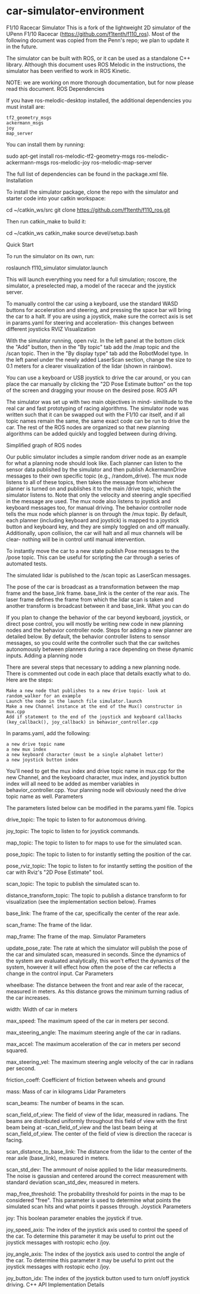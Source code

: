 # car-simulator-environment
F1/10 Racecar Simulator
This is a fork of the lightweight 2D simulator of the UPenn F1/10 Racecar (https://github.com/f1tenth/f110_ros). Most of the following document was copied from the Penn's repo; we plan to update it in the future.

The simulator can be built with ROS, or it can be used as a standalone C++ library. Although this document uses ROS Melodic in the instructions, the simulator has been verified to work in ROS Kinetic.

NOTE: we are working on more thorough documentation, but for now please read this document.
ROS
Dependencies

If you have ros-melodic-desktop installed, the additional dependencies you must install are:

    tf2_geometry_msgs
    ackermann_msgs
    joy
    map_server

You can install them by running:

sudo apt-get install ros-melodic-tf2-geometry-msgs ros-melodic-ackermann-msgs ros-melodic-joy ros-melodic-map-server

The full list of dependencies can be found in the package.xml file.
Installation

To install the simulator package, clone the repo with the simulator and starter code into your catkin workspace:

cd ~/catkin_ws/src
git clone https://github.com/f1tenth/f110_ros.git

Then run catkin_make to build it:

cd ~/catkin_ws
catkin_make
source devel/setup.bash

Quick Start

To run the simulator on its own, run:

roslaunch f110_simulator simulator.launch

This will launch everything you need for a full simulation; roscore, the simulator, a preselected map, a model of the racecar and the joystick server.

To manually control the car using a keyboard, use the standard WASD buttons for acceleration and steering, and pressing the space bar will bring the car to a halt. If you are using a joystick, make sure the correct axis is set in params.yaml for steering and acceleration- this changes between different joysticks
RVIZ Visualization

With the simulator running, open rviz. In the left panel at the bottom click the "Add" button, then in the "By topic" tab add the /map topic and the /scan topic. Then in the "By display type" tab add the RobotModel type. In the left panel under the newly added LaserScan section, change the size to 0.1 meters for a clearer visualization of the lidar (shown in rainbow).

You can use a keyboard or USB joystick to drive the car around, or you can place the car manually by clicking the "2D Pose Estimate button" on the top of the screen and dragging your mouse on the desired pose.
ROS API

The simulator was set up with two main objectives in mind- similitude to the real car and fast prototyping of racing algorithms. The simulator node was written such that it can be swapped out with the F1/10 car itself, and if all topic names remain the same, the same exact code can be run to drive the car. The rest of the ROS nodes are organized so that new planning algorithms can be added quickly and toggled between during driving.

Simplified graph of ROS nodes

Our public simulator includes a simple random driver node as an example for what a planning node should look like. Each planner can listen to the sensor data published by the simulator and then publish AckermannDrive messages to their own specific topic (e.g., /random_drive). The mux node listens to all of these topics, then takes the message from whichever planner is turned on and publishes it to the main /drive topic, which the simulator listens to. Note that only the velocity and steering angle specified in the message are used. The mux node also listens to joystick and keyboard messages too, for manual driving. The behavior controller node tells the mux node which planner is on through the /mux topic. By default, each planner (including keyboard and joystick) is mapped to a joystick button and keyboard key, and they are simply toggled on and off manually. Additionally, upon collision, the car will halt and all mux channels will be clear- nothing will be in control until manual intervention.

To instantly move the car to a new state publish Pose messages to the /pose topic. This can be useful for scripting the car through a series of automated tests.

The simulated lidar is published to the /scan topic as LaserScan messages.

The pose of the car is broadcast as a transformation between the map frame and the base_link frame. base_link is the center of the rear axis. The laser frame defines the frame from which the lidar scan is taken and another transform is broadcast between it and base_link.
What you can do

If you plan to change the behavior of the car beyond keyboard, joystick, or direct pose control, you will mostly be writing new code in new planning nodes and the behavior controller node. Steps for adding a new planner are detailed below. By default, the behavior controller listens to sensor messages, so you could write the controller such that the car switches autonomously between planners during a race depending on these dynamic inputs.
Adding a planning node

There are several steps that necessary to adding a new planning node. There is commented out code in each place that details exactly what to do. Here are the steps:

    Make a new node that publishes to a new drive topic- look at random_walker for an example
    Launch the node in the launch file simulator.launch
    Make a new Channel instance at the end of the Mux() constructor in mux.cpp
    Add if statement to the end of the joystick and keyboard callbacks (key_callback(), joy_callback) in behavior_controller.cpp

In params.yaml, add the following:

    a new drive topic name
    a new mux index
    a new keyboard character (must be a single alphabet letter)
    a new joystick button index

You'll need to get the mux index and drive topic name in mux.cpp for the new Channel, and the keyboard character, mux index, and joystick button index will all need to be added as member variables in behavior_controller.cpp. Your planning node will obviously need the drive topic name as well.
Parameters

The parameters listed below can be modified in the params.yaml file.
Topics

drive_topic: The topic to listen to for autonomous driving.

joy_topic: The topic to listen to for joystick commands.

map_topic: The topic to listen to for maps to use for the simulated scan.

pose_topic: The topic to listen to for instantly setting the position of the car.

pose_rviz_topic: The topic to listen to for instantly setting the position of the car with Rviz's "2D Pose Estimate" tool.

scan_topic: The topic to publish the simulated scan to.

distance_transform_topic: The topic to publish a distance transform to for visualization (see the implementation section below).
Frames

base_link: The frame of the car, specifically the center of the rear axle.

scan_frame: The frame of the lidar.

map_frame: The frame of the map.
Simulator Parameters

update_pose_rate: The rate at which the simulator will publish the pose of the car and simulated scan, measured in seconds. Since the dynamics of the system are evaluated analytically, this won't effect the dynamics of the system, however it will effect how often the pose of the car reflects a change in the control input.
Car Parameters

wheelbase: The distance between the front and rear axle of the racecar, measured in meters. As this distance grows the minimum turning radius of the car increases.

width: Width of car in meters

max_speed: The maximum speed of the car in meters per second.

max_steering_angle: The maximum steering angle of the car in radians.

max_accel: The maximum acceleration of the car in meters per second squared.

max_steering_vel: The maximum steering angle velocity of the car in radians per second.

friction_coeff: Coefficient of friction between wheels and ground

mass: Mass of car in kilograms
Lidar Parameters

scan_beams: The number of beams in the scan.

scan_field_of_view: The field of view of the lidar, measured in radians. The beams are distributed uniformly throughout this field of view with the first beam being at -scan_field_of_view and the last beam being at scan_field_of_view. The center of the field of view is direction the racecar is facing.

scan_distance_to_base_link: The distance from the lidar to the center of the rear axle (base_link), measured in meters.

scan_std_dev: The ammount of noise applied to the lidar measuredments. The noise is gaussian and centered around the correct measurement with standard deviation scan_std_dev, measured in meters.

map_free_threshold: The probability threshold for points in the map to be considered "free". This parameter is used to determine what points the simulated scan hits and what points it passes through.
Joystick Parameters

joy: This boolean parameter enables the joystick if true.

joy_speed_axis: The index of the joystick axis used to control the speed of the car. To determine this parameter it may be useful to print out the joystick messages with rostopic echo /joy.

joy_angle_axis: The index of the joystick axis used to control the angle of the car. To determine this parameter it may be useful to print out the joystick messages with rostopic echo /joy.

joy_button_idx: The index of the joystick button used to turn on/off joystick driving.
C++ API
Implementation Details
